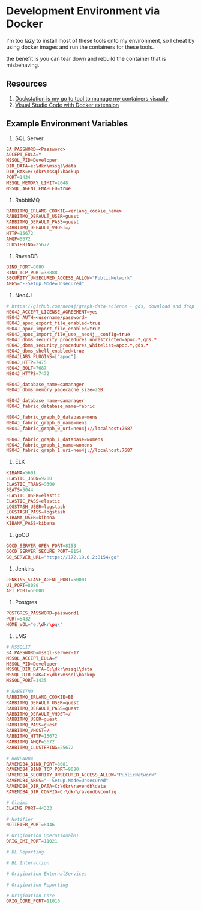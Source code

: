 # Development Environment via Docker

I'm too lazy to install most of these tools onto my environment, so I cheat by using docker images and run the containers for these tools.

the benefit is you can tear down and rebuild the container that is misbehaving.

## Resources

1. [Dockstation is my go to tool to manage my containers visually](https://dockstation.io/)
1. [Visual Studio Code with Docker extension](https://marketplace.visualstudio.com/items?itemName=ms-azuretools.vscode-docker)

## Example Environment Variables

1. SQL Server

```conf
SA_PASSWORD=<Password>
ACCEPT_EULA=Y
MSSQL_PID=Developer
DIR_DATA=e:\dkr\mssql\data
DIR_BAK=e:\dkr\mssql\backup
PORT=1434
MSSQL_MEMORY_LIMIT=2048
MSSQL_AGENT_ENABLED=true
```

1. RabbitMQ

```conf
RABBITMQ_ERLANG_COOKIE=<erlang_cookie_name>
RABBITMQ_DEFAULT_USER=guest
RABBITMQ_DEFAULT_PASS=guest
RABBITMQ_DEFAULT_VHOST=/
HTTP=15672
AMQP=5672
CLUSTERING=25672
```

1. RavenDB

```conf
BIND_PORT=8080
BIND_TCP_PORT=38888
SECURITY_UNSECURED_ACCESS_ALLOW="PublicNetwork"
ARGS="--Setup.Mode=Unsecured"
```

1. Neo4J

```conf
# https://github.com/neo4j/graph-data-science - gds, download and drop to plugins
NEO4J_ACCEPT_LICENSE_AGREEMENT=yes
NEO4J_AUTH=<username/password>
NEO4J_apoc_export_file_enabled=true
NEO4J_apoc_import_file_enabled=true
NEO4J_apoc_import_file_use__neo4j__config=true
NEO4J_dbms_security_procedures_unrestricted=apoc.*,gds.*
NEO4J_dbms_security_procedures_whitelist=apoc.*,gds.*
NEO4J_dbms_shell_enabled=true
NEO4JLABS_PLUGINS=["apoc"]
NEO4J_HTTP=7475
NEO4J_BOLT=7687
NEO4J_HTTPS=7472

NEO4J_database_name=qamanager
NEO4J_dbms_memory_pagecache_size=2GB

NEO4J_database_name=qamanager
NEO4J_fabric_database_name=fabric

NEO4J_fabric_graph_0_database=mens
NEO4J_fabric_graph_0_name=mens
NEO4J_fabric_graph_0_uri=neo4j://localhost:7687

NEO4J_fabric_graph_1_database=womens
NEO4J_fabric_graph_1_name=womens
NEO4J_fabric_graph_1_uri=neo4j://localhost:7687
```

1. ELK

```conf
KIBANA=5601
ELASTIC_JSON=9200
ELASTIC_TRANS=9300
BEATS=5044
ELASTIC_USER=elastic
ELASTIC_PASS=elastic
LOGSTASH_USER=logstash
LOGSTASH_PASS=logstash
KIBANA_USER=kibana
KIBANA_PASS=kibana
```

1. goCD

```conf
GOCD_SERVER_OPEN_PORT=8153
GOCD_SERVER_SECURE_PORT=8154
GO_SERVER_URL="https://172.19.0.2:8154/go"
```

1. Jenkins

```conf
JENKINS_SLAVE_AGENT_PORT=50001
UI_PORT=8080
API_PORT=50000
```

1. Postgres

```conf
POSTGRES_PASSWORD=password1
PORT=5432
HOME_VOL="e:\dkr\pg\"
```

1. LMS

```conf
# MSSQL17
SA_PASSWORD=mssql-server-17
MSSQL_ACCEPT_EULA=Y
MSSQL_PID=Developer
MSSQL_DIR_DATA=C:\dkr\mssql\data
MSSQL_DIR_BAK=C:\dkr\mssql\backup
MSSQL_PORT=1435

# RABBITMQ
RABBITMQ_ERLANG_COOKIE=BB
RABBITMQ_DEFAULT_USER=guest
RABBITMQ_DEFAULT_PASS=guest
RABBITMQ_DEFAULT_VHOST=/
RABBITMQ_USER=guest
RABBITMQ_PASS=guest
RABBITMQ_VHOST=/
RABBITMQ_HTTP=15672
RABBITMQ_AMQP=5672
RABBITMQ_CLUSTERING=25672

# RAVENDB4
RAVENDB4_BIND_PORT=8081
RAVENDB4_BIND_TCP_PORT=9080
RAVENDB4_SECURITY_UNSECURED_ACCESS_ALLOW="PublicNetwork"
RAVENDB4_ARGS="--Setup.Mode=Unsecured"
RAVENDB4_DIR_DATA=C:\dkr\ravendb\data
RAVENDB4_DIR_CONFIG=C:\dkr\ravendb\config

# Claims
CLAIMS_PORT=44333

# Notifier
NOTIFIER_PORT=8446

# Origination OperationalMI
ORIG_OMI_PORT=11021

# BL Reporting

# BL Interaction

# Origination ExternalServices

# Origination Reporting

# Origination Core
ORIG_CORE_PORT=11016
```